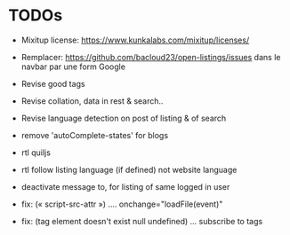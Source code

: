 # TODOs

-   Mixitup license: https://www.kunkalabs.com/mixitup/licenses/
-   Remplacer: https://github.com/bacloud23/open-listings/issues dans le navbar par une form Google
-   Revise good tags
-   Revise collation, data in rest & search..
-   Revise language detection on post of listing & of search

-   remove 'autoComplete-states' for blogs
-   rtl quiljs
-   rtl follow listing language (if defined) not website language

-   deactivate message to, for listing of same logged in user
-   fix: (« script-src-attr ») .... onchange="loadFile(event)"
-   fix: (tag element doesn't exist null undefined) ... subscribe to tags
